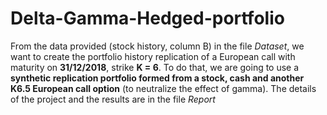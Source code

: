 # Delta-Gamma-Hedged-portfolio

From the data provided (stock history, column B) in the file *Dataset*, we want to create the portfolio history replication of a European call with maturity on **31/12/2018**, strike **K = 6**. To do that, we are going to use a **synthetic replication portfolio formed from a stock, cash and another K6.5 European call option** (to neutralize the effect of gamma). The details of the project and the results are in the file *Report*
